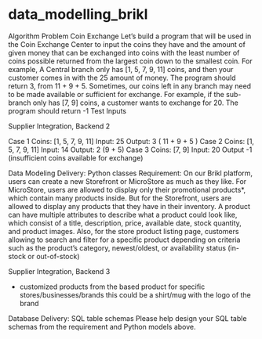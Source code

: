 # data_modelling_brikl
Algorithm Problem
Coin Exchange
Let’s build a program that will be used in the Coin Exchange Center to input the
coins they have and the amount of given money that can be exchanged into coins
with the least number of coins possible returned from the largest coin down to the
smallest coin.
For example, A Central branch only has [1, 5, 7, 9, 11] coins, and then your
customer comes in with the 25 amount of money.
The program should return 3, from 11 + 9 + 5.
Sometimes, our coins left in any branch may need to be made available or sufficient
for exchange.
For example, if the sub-branch only has [7, 9] coins, a customer wants to exchange
for 20.
The program should return -1
Test Inputs

Supplier Integration, Backend 2

Case 1
Coins: [1, 5, 7, 9, 11]
Input: 25
Output: 3 ( 11 + 9 + 5 )
Case 2
Coins: [1, 5, 7, 9, 11]
Input: 14
Output: 2 (9 + 5)
Case 3
Coins: [7, 9]
Input: 20
Output -1 (insufficient coins available for exchange)

Data Modeling
Delivery: Python classes
Requirement:
On our Brikl platform, users can create a new Storefront or MicroStore as much
as they like.
For MicroStore, users are allowed to display only their promotional products*,
which contain many products inside.
But for the Storefront, users are allowed to display any products that they have
in their inventory.
A product can have multiple attributes to describe what a product could look like,
which consist of a title, description, price, available date, stock quantity, and
product images.
Also, for the store product listing page, customers allowing to search and filter
for a specific product depending on criteria such as the product’s category,
newest/oldest, or availability status (in-stock or out-of-stock)

Supplier Integration, Backend 3

* customized products from the based product for specific
stores/businesses/brands this could be a shirt/mug with the logo of the brand

Database
Delivery: SQL table schemas
Please help design your SQL table schemas from the requirement and Python
models above.
